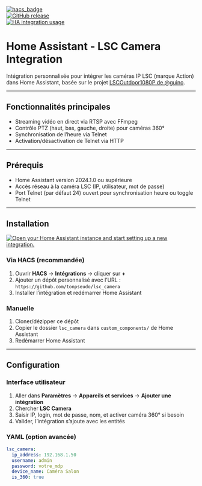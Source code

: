 [![hacs_badge](https://img.shields.io/badge/HACS-Default-orange.svg)](https://github.com/hacs/integration)  
[![GitHub release](https://img.shields.io/github/release/tonpseudo/lsc_camera.svg)](https://github.com/tonpseudo/lsc_camera/releases/)  
[![HA integration usage](https://img.shields.io/badge/dynamic/json?color=41BDF5&logo=home-assistant&label=integration%20usage&suffix=%20installs&cacheSeconds=15600&url=https://analytics.home-assistant.io/custom_integrations.json&query=$.lsc_camera.total)](https://analytics.home-assistant.io/custom_integrations.json)

# Home Assistant - LSC Camera Integration

Intégration personnalisée pour intégrer les caméras IP LSC (marque Action) dans Home Assistant, basée sur le projet [LSCOutdoor1080P de @guino](https://github.com/guino/LSCOutdoor1080P).

---

## Fonctionnalités principales

- Streaming vidéo en direct via RTSP avec FFmpeg  
- Contrôle PTZ (haut, bas, gauche, droite) pour caméras 360°  
- Synchronisation de l’heure via Telnet  
- Activation/désactivation de Telnet via HTTP  

---

## Prérequis

- Home Assistant version 2024.1.0 ou supérieure  
- Accès réseau à la caméra LSC (IP, utilisateur, mot de passe)  
- Port Telnet (par défaut 24) ouvert pour synchronisation heure ou toggle Telnet

---

## Installation
[![Open your Home Assistant instance and start setting up a new integration.](https://my.home-assistant.io/badges/config_flow_start.svg)](https://my.home-assistant.io/redirect/config_flow_start/?domain=lsc_camera)

### Via HACS (recommandée)

1. Ouvrir **HACS** → **Intégrations** → cliquer sur **+**  
2. Ajouter un dépôt personnalisé avec l’URL :  
   `https://github.com/tonpseudo/lsc_camera`  
3. Installer l’intégration et redémarrer Home Assistant

### Manuelle

1. Cloner/dézipper ce dépôt  
2. Copier le dossier `lsc_camera` dans `custom_components/` de Home Assistant  
3. Redémarrer Home Assistant

---

## Configuration

### Interface utilisateur

1. Aller dans **Paramètres** → **Appareils et services** → **Ajouter une intégration**  
2. Chercher **LSC Camera**  
3. Saisir IP, login, mot de passe, nom, et activer caméra 360° si besoin  
4. Valider, l’intégration s’ajoute avec les entités

### YAML (option avancée)

```yaml
lsc_camera:
  ip_address: 192.168.1.50
  username: admin
  password: votre_mdp
  device_name: Caméra Salon
  is_360: true
